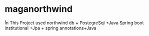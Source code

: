 # maganorthwind
İn This Project used northwind db + PostegreSql +Java Spring boot institutional +Jpa + spring annotations+Java
